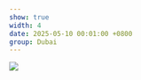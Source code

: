 ```yaml
---
show: true
width: 4
date: 2025-05-10 00:01:00 +0800
group: Dubai
---
```

<div>
<img src="{{ 'assets/images/photos/dubai/store.JPG' | relative_url }}" class="img-fluid rounded" >
</div>